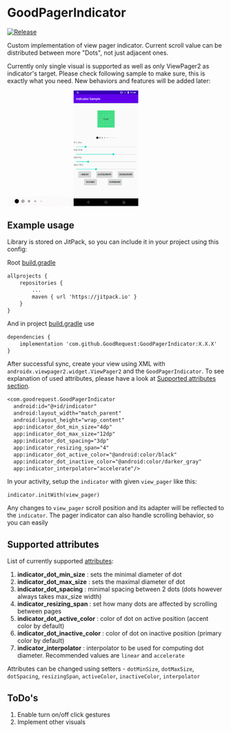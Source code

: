 # GoodPagerIndicator

[![Release](https://jitpack.io/v/com.github.GoodRequest/GoodPagerIndicator.svg)](https://jitpack.io/#com.github.GoodRequest/GoodPagerIndicator)

Custom implementation of view pager indicator. Current scroll value can be distributed between more "Dots", not just adjacent ones.

Currently only single visual is supported as well as only ViewPager2 as indicator's target.  Please check following sample to make sure, this is exactly what you need. New behaviors and features will be added later:  
  
<img src="./presentation/sample2.gif" alt="Sample Video" width="150">

<img src="./presentation/sample3.png" alt="Sample screen" width="150">
 
## Example usage
Library is stored on JitPack, so you can include it in your project using this config:

Root [build.gradle](./build.gradle) 

	allprojects {
		repositories {
			...
			maven { url 'https://jitpack.io' }
		}
	}

And in project [build.gradle](./app/build.gradle) use

    dependencies {
        implementation 'com.github.GoodRequest:GoodPagerIndicator:X.X.X'
    }

After successful sync, create your view using XML with `androidx.viewpager2.widget.ViewPager2` and the `GoodPagerIndicator`. To see explanation of used attributes, please have a look at [Supported attributes section](#supported-attributes).

    <com.goodrequest.GoodPagerIndicator
      android:id="@+id/indicator"
      android:layout_width="match_parent"
      android:layout_height="wrap_content"
      app:indicator_dot_min_size="4dp"
      app:indicator_dot_max_size="12dp"
      app:indicator_dot_spacing="3dp"
      app:indicator_resizing_span="4"
      app:indicator_dot_active_color="@android:color/black"
      app:indicator_dot_inactive_color="@android:color/darker_gray"
      app:indicator_interpolator="accelerate"/>

In your activity, setup the `indicator` with given `view_pager` like this:

    indicator.initWith(view_pager)
 
Any changes to `view_pager` scroll position and its adapter will be reflected to the `indicator`. The pager indicator can also handle scrolling behavior, so you can easily
 
## Supported attributes
List of currently supported [attributes](./goodpagerindicator/src/main/res/values/attrs.xml):  
1. **indicator_dot_min_size** : sets the minimal diameter of dot  
2. **indicator_dot_max_size** : sets the maximal diameter of dot  
3. **indicator_dot_spacing** : minimal spacing between 2 dots (dots however always takes max_size width)  
4. **indicator_resizing_span** : set how many dots are affected by scrolling between pages  
5. **indicator_dot_active_color** : color of dot on active position (accent color by default)  
6. **indicator_dot_inactive_color** : color of dot on inactive position (primary color by default)  
7. **indicator_interpolator** : interpolator to be used for computing dot diameter. Recommended values are `linear` and `accelerate`

Attributes can be changed using setters - `dotMinSize`, `dotMaxSize`, `dotSpacing`, `resizingSpan`,
`activeColor`, `inactiveColor`, `interpolator`

## ToDo's
1. Enable turn on/off click gestures
2. Implement other visuals